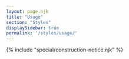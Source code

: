 ```yaml
---
layout: page.njk
title: "Usage"
section: "Styles"
displaySidebar: true
permalink: '/styles/usage/'
---
```


{% include "special/construction-notice.njk" %}